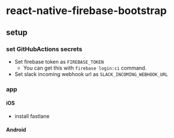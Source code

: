 # react-native-firebase-bootstrap

## setup

### set GitHubActions secrets

- Set firebase token as `FIREBASE_TOKEN`
  - You can get this with `firebase login:ci` command.
- Set slack incoming webhook url as `SLACK_INCOMING_WEBHOOK_URL`

### app

#### iOS

- install fastlane

#### Android
